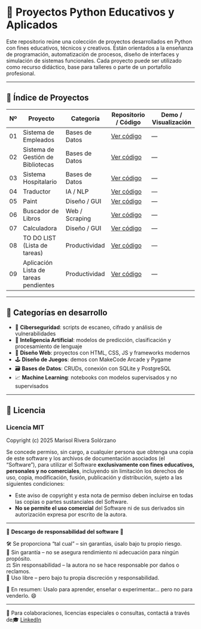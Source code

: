# 🧠 Proyectos Python Educativos y Aplicados

Este repositorio reúne una colección de proyectos desarrollados en Python con fines educativos, técnicos y creativos. Están orientados a la enseñanza de programación, automatización de procesos, diseño de interfaces y simulación de sistemas funcionales. Cada proyecto puede ser utilizado como recurso didáctico, base para talleres o parte de un portafolio profesional.

---

## 📁 Índice de Proyectos

| Nº  | Proyecto                                      | Categoría         | Repositorio / Código                                                                 | Demo / Visualización |
| :-: | --------------------------------------------- | ----------------- | ------------------------------------------------------------------------------------- | --------------------- |
| 01  | Sistema de Empleados                          | Bases de Datos    | [Ver código](https://github.com/marisolriveraslrzn/Proyectos-Python-/tree/main/Sistema%20de%20empleados) | —                     |
| 02  | Sistema de Gestión de Bibliotecas             | Bases de Datos    | [Ver código](https://github.com/marisolriveraslrzn/Proyectos-Python-/tree/main/Sistema%20de%20Bibliotecas) | —                     |
| 03  | Sistema Hospitalario                          | Bases de Datos    | [Ver código](https://github.com/marisolriveraslrzn/Proyectos-Python-/tree/main/Sistema%20Hospitalario) | —                     |
| 04  | Traductor                                     | IA / NLP          | [Ver código](https://github.com/marisolriveraslrzn/Proyectos-Python-/tree/main/Traductor) | —                     |
| 05  | Paint                                         | Diseño / GUI      | [Ver código](https://github.com/marisolriveraslrzn/Proyectos-Python-/tree/main/Paint.py) | —                     |
| 06  | Buscador de Libros                            | Web / Scraping    | [Ver código](https://github.com/marisolriveraslrzn/Proyectos-Python-/tree/main/Buscador%20de%20libros) | —                     |
| 07  | Calculadora                                   | Diseño / GUI      | [Ver código](https://github.com/marisolriveraslrzn/Proyectos-Python-/tree/main/calculadora.py) | —                     |
| 08  | TO DO LIST (Lista de tareas)                 | Productividad     | [Ver código](https://github.com/marisolriveraslrzn/Proyectos-Python-/tree/main/Todo%20List) | —                     |
| 09  | Aplicación Lista de tareas pendientes         | Productividad     | [Ver código](https://github.com/marisolriveraslrzn/Proyectos-Python-/tree/main/Todo%20List%20App.py) | —                     |

---

## 🧠 Categorías en desarrollo

- 🔐 **Ciberseguridad**: scripts de escaneo, cifrado y análisis de vulnerabilidades
- 🤖 **Inteligencia Artificial**: modelos de predicción, clasificación y procesamiento de lenguaje
- 🎨 **Diseño Web**: proyectos con HTML, CSS, JS y frameworks modernos
- 🕹️ **Diseño de Juegos**: demos con MakeCode Arcade y Pygame
- 🗃️ **Bases de Datos**: CRUDs, conexión con SQLite y PostgreSQL
- 📈 **Machine Learning**: notebooks con modelos supervisados y no supervisados

---

## 📜 Licencia
### Licencia MIT

Copyright (c) 2025 Marisol Rivera Solórzano

Se concede permiso, sin cargo, a cualquier persona que obtenga una copia de este software y los archivos de documentación asociados (el “Software”), para utilizar el Software **exclusivamente con fines educativos, personales y no comerciales**, incluyendo sin limitación los derechos de uso, copia, modificación, fusión, publicación y distribución, sujeto a las siguientes condiciones:

- Este aviso de copyright y esta nota de permiso deben incluirse en todas las copias o partes sustanciales del Software.
- **No se permite el uso comercial** del Software ni de sus derivados sin autorización expresa por escrito de la autora.

---

🔹 **Descargo de responsabilidad del software** 🔹

🛠️ Se proporciona “tal cual” – sin garantías, úsalo bajo tu propio riesgo.  
📜 Sin garantía – no se asegura rendimiento ni adecuación para ningún propósito.  
⚖️ Sin responsabilidad – la autora no se hace responsable por daños o reclamos.  
🔄 Uso libre – pero bajo tu propia discreción y responsabilidad.

🚫 En resumen: Usalo para aprender, enseñar o experimentar… pero no para venderlo. 😄

---

📎 Para colaboraciones, licencias especiales o consultas, contactá a través de🎓 [LinkedIn](https://www.linkedin.com/in/marisolriveraslrzn)

